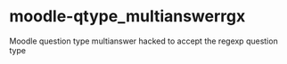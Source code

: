 # moodle-qtype_multianswerrgx
Moodle question type multianswer hacked to accept the regexp question type
